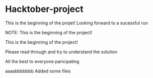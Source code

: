 
# Hacktober-project
This is the beginning of the projet!
Looking forward to a sucessful run

NOTE: This is the beginning of the project!

This is the beginning of the project!

Please read through and try to understand the solution

All the best to everyone paricipating

aaaabbbbbbb
Added some files
